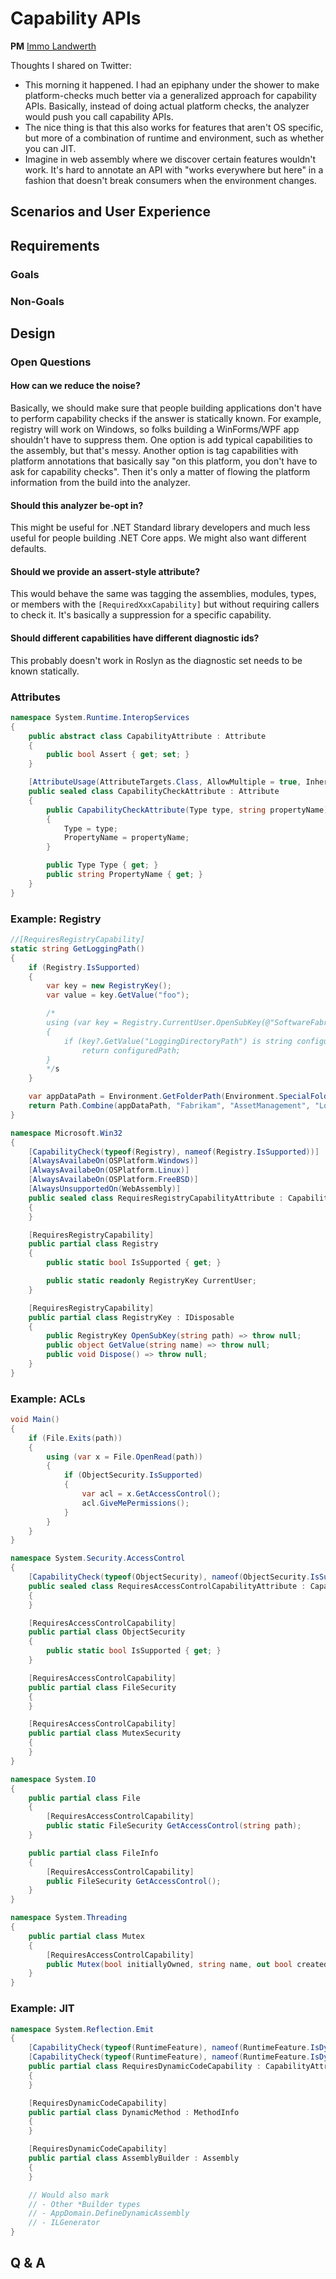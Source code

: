 # Capability APIs

**PM** [Immo Landwerth](https://github.com/terrajobst)

Thoughts I shared on Twitter:

* This morning it happened. I had an epiphany under the shower to make
  platform-checks much better via a generalized approach for capability APIs.
  Basically, instead of doing actual platform checks, the analyzer would push you
  call capability APIs.
* The nice thing is that this also works for features that aren't OS specific,
  but more of a combination of runtime and environment, such as whether you can
  JIT.
* Imagine in web assembly where we discover certain features wouldn't work. It's
  hard to annotate an API with "works everywhere but here" in a fashion that
  doesn't break consumers when the environment changes.

## Scenarios and User Experience

## Requirements

### Goals

### Non-Goals

## Design

### Open Questions

#### How can we reduce the noise?

Basically, we should make sure that people building applications don't have to
perform capability checks if the answer is statically known. For example,
registry will work on Windows, so folks building a WinForms/WPF app shouldn't
have to suppress them. One option is add typical capabilities to the assembly,
but that's messy. Another option is tag capabilities with platform annotations
that basically say "on this platform, you don't have to ask for capability
checks". Then it's only a matter of flowing the platform information from the
build into the analyzer.

#### Should this analyzer be-opt in?

This might be useful for .NET Standard library developers and much less useful
for people building .NET Core apps. We might also want different defaults.

#### Should we provide an assert-style attribute?

This would behave the same was tagging the assemblies, modules, types, or
members with the `[RequiredXxxCapability]` but without requiring callers to
check it. It's basically a suppression for a specific capability.

#### Should different capabilities have different diagnostic ids?

This probably doesn't work in Roslyn as the diagnostic set needs to be known
statically.

### Attributes

```C#
namespace System.Runtime.InteropServices
{
    public abstract class CapabilityAttribute : Attribute
    {
        public bool Assert { get; set; }
    }

    [AttributeUsage(AttributeTargets.Class, AllowMultiple = true, Inherited = true)]
    public sealed class CapabilityCheckAttribute : Attribute
    {
        public CapabilityCheckAttribute(Type type, string propertyName)
        {
            Type = type;
            PropertyName = propertyName;
        }

        public Type Type { get; }
        public string PropertyName { get; }
    }
}
```

### Example: Registry

```C#
//[RequiresRegistryCapability]
static string GetLoggingPath()
{
    if (Registry.IsSupported)
    {
        var key = new RegistryKey();
        var value = key.GetValue("foo");

        /*
        using (var key = Registry.CurrentUser.OpenSubKey(@"SoftwareFabrikamAssetManagement"))
        {
            if (key?.GetValue("LoggingDirectoryPath") is string configuredPath)
                return configuredPath;
        }
        */s
    }

    var appDataPath = Environment.GetFolderPath(Environment.SpecialFolder.LocalApplicationData);
    return Path.Combine(appDataPath, "Fabrikam", "AssetManagement", "Logging");
}
```

```C#
namespace Microsoft.Win32
{
    [CapabilityCheck(typeof(Registry), nameof(Registry.IsSupported))]
    [AlwaysAvailabeOn(OSPlatform.Windows)]
    [AlwaysAvailabeOn(OSPlatform.Linux)]
    [AlwaysAvailabeOn(OSPlatform.FreeBSD)]
    [AlwaysUnsupportedOn(WebAssembly)]
    public sealed class RequiresRegistryCapabilityAttribute : CapabilityAttribute
    {
    }

    [RequiresRegistryCapability]
    public partial class Registry
    {
        public static bool IsSupported { get; }

        public static readonly RegistryKey CurrentUser;
    }

    [RequiresRegistryCapability]
    public partial class RegistryKey : IDisposable
    {
        public RegistryKey OpenSubKey(string path) => throw null;
        public object GetValue(string name) => throw null;
        public void Dispose() => throw null;
    }
}
```

### Example: ACLs

```C#
void Main()
{
    if (File.Exits(path))
    {
        using (var x = File.OpenRead(path))
        {
            if (ObjectSecurity.IsSupported)
            {
                var acl = x.GetAccessControl();
                acl.GiveMePermissions();
            }
        }
    }
}
```

```C#
namespace System.Security.AccessControl
{
    [CapabilityCheck(typeof(ObjectSecurity), nameof(ObjectSecurity.IsSupported))]
    public sealed class RequiresAccessControlCapabilityAttribute : CapabilityAttribute
    {
    }

    [RequiresAccessControlCapability]
    public partial class ObjectSecurity
    {
        public static bool IsSupported { get; }
    }

    [RequiresAccessControlCapability]
    public partial class FileSecurity
    {
    }

    [RequiresAccessControlCapability]
    public partial class MutexSecurity
    {
    }
}

namespace System.IO
{
    public partial class File
    {
        [RequiresAccessControlCapability]
        public static FileSecurity GetAccessControl(string path);
    }

    public partial class FileInfo
    {
        [RequiresAccessControlCapability]
        public FileSecurity GetAccessControl();
    }
}

namespace System.Threading
{
    public partial class Mutex
    {
        [RequiresAccessControlCapability]
        public Mutex(bool initiallyOwned, string name, out bool createdNew, MutexSecurity mutexSecurity) => throw null;
    }
}
```

### Example: JIT

```C#
namespace System.Reflection.Emit
{
    [CapabilityCheck(typeof(RuntimeFeature), nameof(RuntimeFeature.IsDynamicCodeSupported))]
    [CapabilityCheck(typeof(RuntimeFeature), nameof(RuntimeFeature.IsDynamicCodeCompiled))]
    public partial class RequiresDynamicCodeCapability : CapabilityAttribute
    {
    }

    [RequiresDynamicCodeCapability]
    public partial class DynamicMethod : MethodInfo
    {
    }

    [RequiresDynamicCodeCapability]
    public partial class AssemblyBuilder : Assembly
    {
    }

    // Would also mark
    // - Other *Builder types
    // - AppDomain.DefineDynamicAssembly
    // - ILGenerator
}
```

## Q & A
